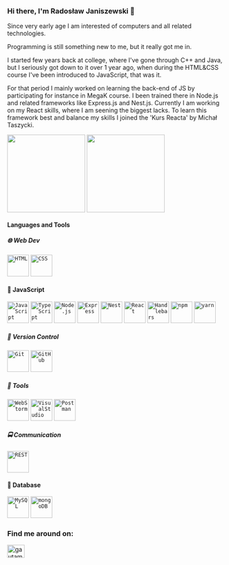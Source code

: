 ### Hi there, I'm Radosław Janiszewski 👋


Since very early age I am interested of computers and all related technologies. 

Programming is still something new to me, but it really got me in.

I started few years back at college, where I've gone through C++ and Java, 
but I seriously got down to it over 1 year ago, when during the HTML&CSS course I've been introduced to JavaScript, that was it. 

For that period I mainly worked on learning the back-end of JS by participating for instance in MegaK course. I been trained there in Node.js and related frameworks like Express.js and Nest.js.
Currently I am working on my React skills, where I am seening the biggest lacks. To learn this framework best and balance my skills I joined the 'Kurs Reacta' by Michał Taszycki.



<p align="left">
<img height="180em" src="https://github-readme-stats.vercel.app/api?username=RadekJ87&count_private=true&show_icons=true&theme=tokyonight" align = "center"/>
<img height="180em" src="https://github-readme-stats.vercel.app/api/top-langs?username=RadekJ87&show_icons=true&locale=en&layout=compact" align = "center"/>
</p>

#### Languages and Tools

##### 🌐 Web Dev
<div align="left">
<code><img height="50" src="https://user-images.githubusercontent.com/25181517/117447535-f00a3a00-af3d-11eb-89bf-45aaf56dbaf1.png" alt="HTML" title="HTML" /></code>
	<code><img height="50" src="https://user-images.githubusercontent.com/25181517/183898674-75a4a1b1-f960-4ea9-abcb-637170a00a75.png" alt="CSS" title="CSS" /></code>
</div>


#### 📜 JavaScript
<div align="left">
<code><img height="50" src="https://user-images.githubusercontent.com/25181517/117447155-6a868a00-af3d-11eb-9cfe-245df15c9f3f.png" alt="JavaScript" title="JavaScript" /></code>
	<code><img height="50" src="https://user-images.githubusercontent.com/25181517/183890598-19a0ac2d-e88a-4005-a8df-1ee36782fde1.png" alt="TypeScript" title="TypeScript" /></code>
  <code><img height="50" src="https://user-images.githubusercontent.com/25181517/183568594-85e280a7-0d7e-4d1a-9028-c8c2209e073c.png" alt="Node.js" title="Node.js" /></code>
	<code><img height="50" src="https://user-images.githubusercontent.com/25181517/183859966-a3462d8d-1bc7-4880-b353-e2cbed900ed6.png" alt="Express" title="Express" /></code>
    <code><img height="50" src="https://github.com/nestjs/nestjs.com/blob/master/img/apple-touch-icon.png" alt="Nest" title="Nest" /></code>
  	<code><img height="50" src="https://user-images.githubusercontent.com/25181517/183897015-94a058a6-b86e-4e42-a37f-bf92061753e5.png" alt="React" title="React" /></code>
    <code><img height="50" src="https://handlebarsjs.com/images/handlebars_logo.png" alt="Handlebars" title="Handlebars" /></code>
    	<code><img height="50" src="https://user-images.githubusercontent.com/25181517/121401671-49102800-c959-11eb-9f6f-74d49a5e1774.png" alt="npm" title="npm" /></code>
	<code><img height="50" src="https://user-images.githubusercontent.com/25181517/183049794-a3dfaddd-22ee-4ffe-b0b4-549ccd4879f9.png" alt="yarn" title="yarn" /></code>
</div>


##### 🧰 Version Control
<div align="left">
	<code><img height="50" src="https://user-images.githubusercontent.com/25181517/117364277-fc4eb280-aebd-11eb-8769-a3583c6a2037.png" alt="Git" title="Git" /></code>
	<code><img height="50" src="https://user-images.githubusercontent.com/25181517/117364276-fc4eb280-aebd-11eb-92ba-8a6ef74b7313.png" alt="GitHub" title="GitHub" /></code>
</div>



##### 🔨 Tools
<div align="left">
	<code><img height="50" src="https://user-images.githubusercontent.com/25181517/182617786-8de63e1a-5727-4e13-b300-648f2843578c.png" alt="WebStorm" title="WebStorm" /></code>
	<code><img height="50" src="https://user-images.githubusercontent.com/25181517/182618272-390ab138-7b29-44a0-85a2-62633957d815.png" alt="VisualStudio" title="VisualStudio" /></code>
	<code><img height="50" src="https://user-images.githubusercontent.com/25181517/182618508-1b12183b-5398-48d2-92e7-ff0969a22624.png" alt="Postman" title="Postman" /></code>
</div>


##### 🚍 Communication
<div align="left">
	<code><img height="50" src="https://user-images.githubusercontent.com/25181517/117208135-11134380-adf5-11eb-8878-040fd0f015b2.png" alt="REST" title="REST" /></code>
</div>


#### 💾 Database
<div align="left">
	<code><img height="50" src="https://user-images.githubusercontent.com/25181517/183896128-ec99105a-ec1a-4d85-b08b-1aa1620b2046.png" alt="MySQL" title="MySQL"
	/></code>
	<code><img height="50" src="https://user-images.githubusercontent.com/25181517/182884177-d48a8579-2cd0-447a-b9a6-ffc7cb02560e.png" alt="mongoDB" title="mongoDB" 
	/></code>
</div>


### Find me around on:
<a href="https://www.linkedin.com/in/rados%C5%82aw-janiszewski-507b90190" rel="nofollow">
<img align="center" src="https://raw.githubusercontent.com/rahuldkjain/github-profile-readme-generator/master/src/images/icons/Social/linked-in-alt.svg" alt="gautamkrishnar" height="30" width="40" style="max-width: 100%;"></a>


	
	

	

